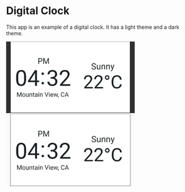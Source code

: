 # Digital Clock

This app is an example of a digital clock.
It has a light theme and a dark theme.

<img src='digital_dark.png' width='350'>


<img src='digital_light.png' width='350'>
 

